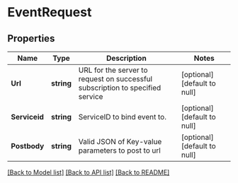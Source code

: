 # EventRequest

## Properties
Name | Type | Description | Notes
------------ | ------------- | ------------- | -------------
**Url** | **string** | URL for the server to request on successful subscription to specified service | [optional] [default to null]
**Serviceid** | **string** | ServiceID to bind event to. | [optional] [default to null]
**Postbody** | **string** | Valid JSON of Key-value parameters to post to url | [optional] [default to null]

[[Back to Model list]](../README.md#documentation-for-models) [[Back to API list]](../README.md#documentation-for-api-endpoints) [[Back to README]](../README.md)


